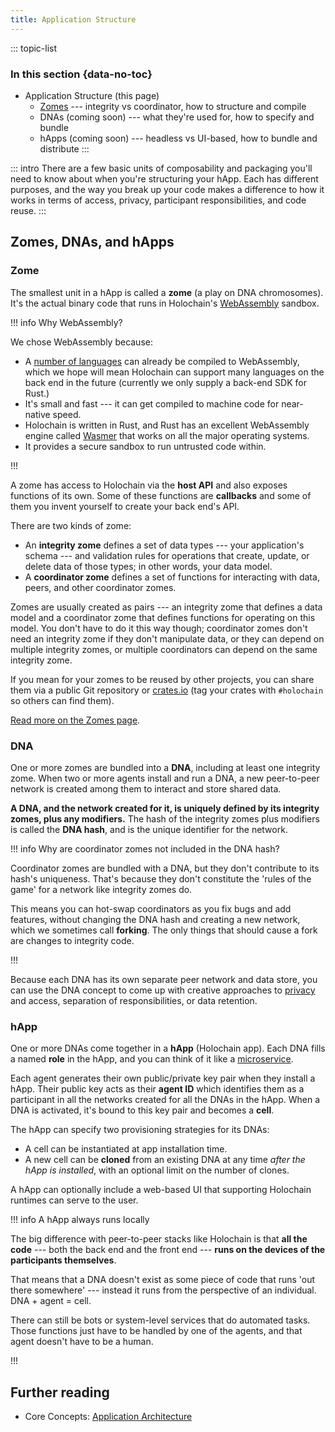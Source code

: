 ```yaml
---
title: Application Structure
---
```


::: topic-list
### In this section {data-no-toc}

* Application Structure (this page)
    * [Zomes](/build/zomes/) --- integrity vs coordinator, how to structure and compile
    * DNAs (coming soon) --- what they're used for, how to specify and bundle
    * hApps (coming soon) --- headless vs UI-based, how to bundle and distribute
:::

::: intro
There are a few basic units of composability and packaging you'll need to know about when you're structuring your hApp. Each has different purposes, and the way you break up your code makes a difference to how it works in terms of access, privacy, participant responsibilities, and code reuse.
:::

## Zomes, DNAs, and hApps

### Zome

The smallest unit in a hApp is called a **zome** (a play on DNA chromosomes). It's the actual binary code that runs in Holochain's [WebAssembly](https://webassembly.org/) sandbox.

!!! info Why WebAssembly?

We chose WebAssembly because:

* A [number of languages](https://github.com/appcypher/awesome-wasm-langs) can already be compiled to WebAssembly, which we hope will mean Holochain can support many languages on the back end in the future (currently we only supply a back-end SDK for Rust.)
* It's small and fast --- it can get compiled to machine code for near-native speed.
* Holochain is written in Rust, and Rust has an excellent WebAssembly engine called [Wasmer](https://wasmer.io/) that works on all the major operating systems.
* It provides a secure sandbox to run untrusted code within.

!!!

A zome has access to Holochain via the **host API** and also exposes functions of its own. Some of these functions are **callbacks** and some of them you invent yourself to create your back end's API.

There are two kinds of zome:

* An **integrity zome** defines a set of data types --- your application's schema --- and validation rules for operations that create, update, or delete data of those types; in other words, your data model.
* A **coordinator zome** defines a set of functions for interacting with data, peers, and other coordinator zomes.

Zomes are usually created as pairs --- an integrity zome that defines a data model and a coordinator zome that defines functions for operating on this model. You don't have to do it this way though; coordinator zomes don't need an integrity zome if they don't manipulate data, or they can depend on multiple integrity zomes, or multiple coordinators can depend on the same integrity zome.

If you mean for your zomes to be reused by other projects, you can share them via a public Git repository or [crates.io](https://crates.io) (tag your crates with `#holochain` so others can find them).

[Read more on the Zomes page](/build/zomes/).

### DNA

One or more zomes are bundled into a **DNA**, including at least one integrity zome. When two or more agents install and run a DNA, a new peer-to-peer network is created among them to interact and store shared data.

**A DNA, and the network created for it, is uniquely defined by its integrity zomes, plus any modifiers.** The hash of the integrity zomes plus modifiers is called the **DNA hash**, and is the unique identifier for the network.

!!! info Why are coordinator zomes not included in the DNA hash?

Coordinator zomes are bundled with a DNA, but they don't contribute to its hash's uniqueness. That's because they don't constitute the 'rules of the game' for a network like integrity zomes do.

This means you can hot-swap coordinators as you fix bugs and add features, without changing the DNA hash and creating a new network, which we sometimes call **forking**. The only things that should cause a fork are changes to integrity code.

!!!

Because each DNA has its own separate peer network and data store, you can use the DNA concept to come up with creative approaches to [privacy](https://dialnet.unirioja.es/servlet/articulo?codigo=8036267) and access, separation of responsibilities, or data retention.

### hApp

One or more DNAs come together in a **hApp** (Holochain app). Each DNA fills a named **role** in the hApp, and you can think of it like a [microservice](https://en.wikipedia.org/wiki/Microservices).

Each agent generates their own public/private key pair when they install a hApp. Their public key acts as their **agent ID** which identifies them as a participant in all the networks created for all the DNAs in the hApp. When a DNA is activated, it's bound to this key pair and becomes a **cell**.

The hApp can specify two provisioning strategies for its DNAs:

* A cell can be instantiated at app installation time.
* A new cell can be **cloned** from an existing DNA at any time _after the hApp is installed_, with an optional limit on the number of clones.

A hApp can optionally include a web-based UI that supporting Holochain runtimes <!-- TODO: link --> can serve to the user.

!!! info A hApp always runs locally

The big difference with peer-to-peer stacks like Holochain is that **all the code** --- both the back end and the front end --- **runs on the devices of the participants themselves**.

That means that a DNA doesn't exist as some piece of code that runs 'out there somewhere' --- instead it runs from the perspective of an individual. DNA + agent = cell.

There can still be bots or system-level services that do automated tasks. Those functions just have to be handled by one of the agents, and that agent doesn't have to be a human.

!!!

## Further reading

* Core Concepts: [Application Architecture](/concepts/2_application_architecture)